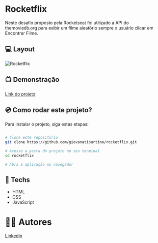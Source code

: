 # Rocketflix

Neste desafio proposto pela Rocketseat foi utilizado a API do themoviedb.org para exibir um filme aleatório sempre o usuário clicar em Encontrar Filme.

## 💻 Layout
![Rocketflix](https://user-images.githubusercontent.com/111311581/217099870-8857334d-a899-427b-97bc-b96469a3d256.png)

## 📺 Demonstração
[Link do projeto](https://giovanatiburtino.github.io/rocketflix/)

## 💿 Como rodar este projeto?
Para instalar o projeto, siga estas etapas:
```bash

# Clone este repositório
git clone https://github.com/giovanatiburtino/rocketflix.git

# Acesse a pasta do projeto no seu terminal
cd rocketflix

# Abra a aplicação no navegador

```

## 🚀 Techs

- HTML
- CSS
- JavaScript

# 👩‍💻 Autores
[Linkedin](linkedin.com/in/giovana-ferreira-tiburtino-475486216/)
